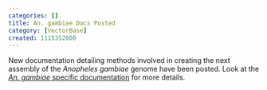 ```yaml
---
categories: []
title: An. gambiae Docs Posted
category: [VectorBase]
created: 1115352000
---
```

New documentation detailing methods involved in creating the next assembly of the <em>Anopheles gambiae</em> genome have been posted. Look at the <a href="/organisms/anopheles-gambiae/pest/AgamP3"><em>An. gambiae</em> specific documentation</a> for more details.
